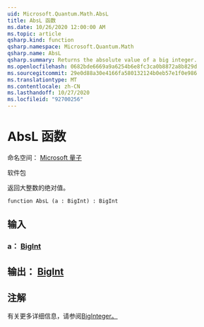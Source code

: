 ```yaml
---
uid: Microsoft.Quantum.Math.AbsL
title: AbsL 函数
ms.date: 10/26/2020 12:00:00 AM
ms.topic: article
qsharp.kind: function
qsharp.namespace: Microsoft.Quantum.Math
qsharp.name: AbsL
qsharp.summary: Returns the absolute value of a big integer.
ms.openlocfilehash: 0682bde6669a9a6254b6e8fc3ca0b8872a8b829d
ms.sourcegitcommit: 29e0d88a30e4166fa580132124b0eb57e1f0e986
ms.translationtype: MT
ms.contentlocale: zh-CN
ms.lasthandoff: 10/27/2020
ms.locfileid: "92700256"
---
```

# <a name="absl-function"></a>AbsL 函数

命名空间： [Microsoft 量子](xref:Microsoft.Quantum.Math)

软件包 [](https://nuget.org/packages/)


返回大整数的绝对值。

```qsharp
function AbsL (a : BigInt) : BigInt
```


## <a name="input"></a>输入

### <a name="a--bigint"></a>a： [BigInt](xref:microsoft.quantum.lang-ref.bigint)





## <a name="output--bigint"></a>输出： [BigInt](xref:microsoft.quantum.lang-ref.bigint)



## <a name="remarks"></a>注解

有关更多详细信息，请参阅[BigInteger。](https://docs.microsoft.com/dotnet/api/system.numerics.biginteger.abs)